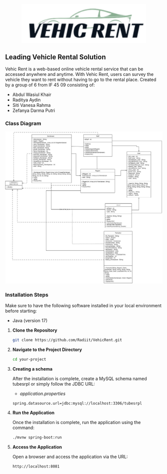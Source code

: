 <div align="center">
  <img src="VehicRent.png" alt="VehicRent" width="400"/>
</div>

## Leading Vehicle Rental Solution

Vehic Rent is a web-based online vehicle rental service that can be accessed anywhere and anytime. With Vehic Rent, users can survey the vehicle they want to rent without having to go to the rental place. Created by a group of 6 from IF 45 09 consisting of:

- Abdul Wasiul Khair
- Raditya Aydin
- Siti Vanesa Rahma 
- Zefanya Darma Putri 

### Class Diagram

![Class Diagram](classDiagram_vehicrent.jpg)

### Installation Steps

Make sure to have the following software installed in your local environment before starting:

- Java (version 17)

1. **Clone the Repository**

    ```bash
    git clone https://github.com/Radiit/VehicRent.git
    ```

2. **Navigate to the Project Directory**

    ```bash
    cd your-project
    ```

3. **Creating a schema**

    After the installation is complete, create a MySQL schema named tubesrpl or simply follow the JDBC URL:

    - *application.properties*

    ```properties
    spring.datasource.url=jdbc:mysql://localhost:3306/tubesrpl
    ```

4. **Run the Application**

    Once the installation is complete, run the application using the command:

    ```bash
    ./mvnw spring-boot:run
    ```

5. **Access the Application**

    Open a browser and access the application via the URL:

    ```http
    http://localhost:8081
    ```
